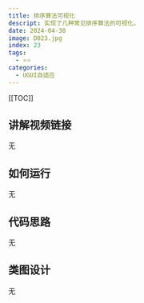 ```yaml
---
title: 排序算法可视化
descript: 实现了几种常见排序算法的可视化。
date: 2024-04-30
image: D023.jpg
index: 23
tags:
  - ⭐️⭐️
categories:
  - UGUI自适应
---
```


[[TOC]]

## 讲解视频链接
无

## 如何运行
无

## 代码思路
无

## 类图设计
无
